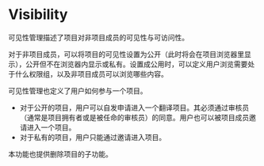 # Visibility

可见性管理描述了项目对非项目成员的可见性与可访问性。

对于非项目成员，可以将项目的可见性设置为公开（此时将会在项目浏览器里显示），公开但不在浏览器内显示或私有。设置成公用时，可以定义用户浏览需要处于什么权限组，以及非项目成员可以浏览哪些内容。

可见性管理也定义了用户如何参与一个项目。

- 对于公开的项目，用户可以自发申请进入一个翻译项目。其必须通过审核员（通常是项目拥有者或是被任命的审核员）的同意。用户也可以被项目成员邀请进入一个项目。
- 对于私有的项目，用户只能通过邀请进入项目。

本功能也提供删除项目的子功能。